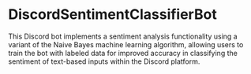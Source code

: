# DiscordSentimentClassifierBot
 This Discord bot implements a sentiment analysis functionality using a variant of the Naive Bayes machine learning algorithm, allowing users to train the bot with labeled data for improved accuracy in classifying the sentiment of text-based inputs within the Discord platform.
